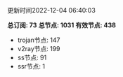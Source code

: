 更新时间2022-12-04 06:40:03

**总订阅: 73**
**总节点: 1031**
**有效节点: 438**
- trojan节点: 147
- v2ray节点: 199
- ss节点: 91
- ssr节点: 1
